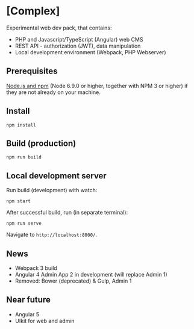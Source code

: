 # [Complex]

Experimental web dev pack, that contains:
- PHP and Javascript/TypeScript (Angular) web CMS
- REST API - authorization (JWT), data manipulation
- Local development environment (Webpack, PHP Webserver)

## Prerequisites
[Node.js and npm](https://nodejs.org/en/download/) (Node 6.9.0 or higher, together with NPM 3 or higher) if they are not already on your machine.

## Install
```
npm install
```

## Build (production)
```
npm run build
```


## Local development server

Run build (development) with watch:
```
npm start
```

After successful build, run (in separate terminal):
```
npm run serve
```

Navigate to `http://localhost:8000/`.

## News
- Webpack 3 build
- Angular 4 Admin App 2 in development (will replace Admin 1)
- Removed: Bower (deprecated) & Gulp, Admin 1

## Near future
- Angular 5
- UIkit for web and admin